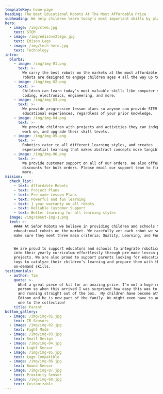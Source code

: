 ```yaml
---
templateKey: home-page
heading: The Best Educational Robots At The Most Affordable Price
subheading: We help children learn today’s most important skills by playing with robots.
hero:
  - image: /img/stem.jpg
    text: STEM
  - image: /img/edisonv2lego.jpg
    text: Edison Lego
  - image: /img/tech-hero.jpg
    text: Technology
intro:
  blurbs:
    - image: /img/img-01.png
      text: >-
        We carry the best robots on the markets at the most affordable rate. Our
        robots are designed to engage children ages 4 all the way up to 16.
    - image: /img/img-02.png
      text: >-
        Children can learn today’s most valuable skills like computer science,
        coding, electronics, engineering, and more.
    - image: /img/img-03.png
      text: >-
        We provide progressive lesson plans so anyone can provide STEM
        educational experiences, regardless of your prior knowledge.
    - image: /img/img-04.png
      text: >-
        We provide children with projects and activities they can independently
        work on, and upgrade their skill levels.
    - image: /img/img-05.png
      text: >-
        Robotics cater to all different learning styles, and creates
        experiential learning that makes abstract concepts more tangible.
    - image: /img/img-06.png
      text: >-
        We provide customer support on all of our orders. We also offer
        discounts for bulk orders. Please email our support team to find out
        more.
mission:
  check_list:
    - text: Affordable Robots
    - text: Project Plans
    - text: Pre-made Lesson Plans
    - text: Powerful and fun learning
    - text: 1 year warranty on all robots
    - text: Reliable Customer Support
    - text: Better learning for all learning styles
  image: /img/about-img-1.png
  text: >-
    #### At Señor Robots we believe in providing children and schools the best
    educational robots on the market. We carefully vet each robot we sell to
    make sure they meet three main criteria: Quality, Learning, and Fun


    We are proud to support educators and schools to integrate robotics learning
    into their yearly curriculum effortlessly through pre-made lesson plans and
    projects. We are also proud to support parents looking for education-based
    toys to catalyze their children’s learning and prepare them with the most
    on-demand skills.
testimonials:
  - author: Tim
    quote: >-
      What a great piece of kit for an amazing price. I'm not a huge robotics
      person so when this arrived I was surprised how easy this was to get up
      and running straight out of the box.  My children have become attached to
      Edison and he is now part of the family. We might even have to add another
      one to the collection!
    title: Parent
bottom_gallery:
  - image: /img/img-01.jpg
    text: IR Sensors
  - image: /img/img-02.jpg
    text: Fight Mode
  - image: /img/img-03.jpg
    text: Small Design
  - image: /img/img-04.jpg
    text: Light Sensor
  - image: /img/img-05.jpg
    text: Lego Compatible
  - image: /img/img-06.jpg
    text: Sound Sensor
  - image: /img/img-07.jpg
    text: Proximity Sensor
  - image: /img/img-08.jpg
    text: Customizable
---
```


